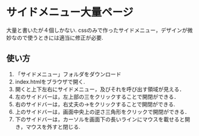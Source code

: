 # サイドメニュー大量ページ
大量と書いたが４個しかない.
cssのみで作ったサイドメニュー，デザインが微妙なので使うときには適当に修正が必要.

## 使い方
1. 「サイドメニュー」フォルダをダウンロード
2. index.htmlをブラウザで開く.
3. 開くと上下左右にサイドメニュー，及びそれを呼び出す領域が見える．
4. 左のサイドバーは，左上部の三をクリックすることで開閉ができる．
5. 右のサイドバーは，右丈夫の→をクリックすることで開閉ができる.
6. 上のサイドバーは，画面中央上の逆さ三角形をクリックで開閉ができる．
7. 下のサイドバーは，カーソルを画面下の長いラインにマウスを載せると開き，マウスを外すと閉じる.
